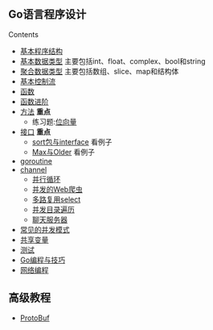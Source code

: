 ## Go语言程序设计

Contents

  * [基本程序结构](Chapter01/programstructure.md)
  * [基本数据类型](Chapter02/basictype.md)
      主要包括int、float、complex、bool和string
  * [聚合数据类型](Chapter04/compositetype.md)
      主要包括数组、slice、map和结构体
  * [基本控制流](More/basiccontrolflow.md)
  * [函数](More/function.md)
  * [函数进阶](More/function2.md)
  * [方法](Chapter06/Methods.md)  **重点**
    * 练习题:[位向量](Chapter06/intset.md)
  * [接口](Chapter07/interface.md)    **重点**
    * [sort包与interface](Chapter07/sort.md)  看例子
    * [Max与Older](Chapter07/max.md)  看例子
  * [goroutine](Chapter08/goroutine.md)
  * [channel](Chapter08/channel.md)
    * [并行循环](Chapter08/thumbnail.md)
    * [并发的Web爬虫](Chapter08/concurrenceweb.md)
    * [多路复用select](Chapter08/select.md)
    * [并发目录遍历](Chapter08/du.md)
    * [聊天服务器](Chapter08/chat.md)
  * [常见的并发模式](Chapter08/concurrence.md)
  * [共享变量](Chapter09/sharevar.md)
  * [测试](Chapter11/test.md)
  * [Go编程与技巧](goodstyle.md)
  * [网络编程](NetworkGo/networkgo.md)

## 高级教程

  * [ProtoBuf](Advanced/protocolbuffer.md)
